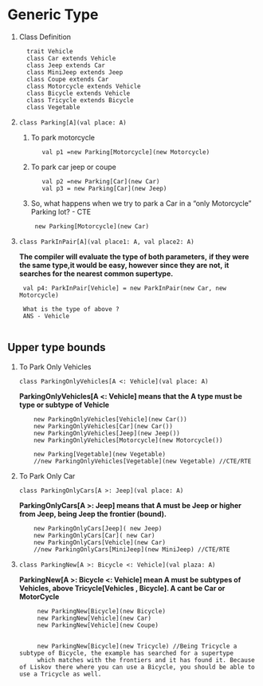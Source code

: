 # Generic Type


1. Class Definition
   ```$xslt
     trait Vehicle
     class Car extends Vehicle
     class Jeep extends Car
     class MiniJeep extends Jeep
     class Coupe extends Car
     class Motorcycle extends Vehicle
     class Bicycle extends Vehicle
     class Tricycle extends Bicycle
     class Vegetable
   ```
2. `class Parking[A](val place: A) `

   1. To park motorcycle
      ```$xslt
         val p1 =new Parking[Motorcycle](new Motorcycle)
      ```
   1. To park car jeep or coupe
      ```$xslt
         val p2 =new Parking[Car](new Car)
         val p3 = new Parking[Car](new Jeep)
      ```
        
   1. So, what happens when we try to park a Car in a “only Motorcycle” Parking lot? - CTE
      ```$xslt
       new Parking[Motorcycle](new Car)
      ```
        
        
3. `class ParkInPair[A](val place1: A, val place2: A) `
   
   **The compiler will evaluate the type of both parameters,**
   **if they were the same type,it would be easy, however since they are not,**
   **it searches for the nearest common supertype.**
   
   
   ```$xslt
    val p4: ParkInPair[Vehicle] = new ParkInPair(new Car, new Motorcycle)
    
    What is the type of above ?
    ANS - Vehicle      
                    
   ``` 
## Upper type bounds   

1. To Park Only Vehicles 
   
   `class ParkingOnlyVehicles[A <: Vehicle](val place: A)`
   
   **ParkingOnlyVehicles[A <: Vehicle] means that the A type must be type or subtype of Vehicle**
   
   ```$xslt
       new ParkingOnlyVehicles[Vehicle](new Car())
       new ParkingOnlyVehicles[Car](new Car())
       new ParkingOnlyVehicles[Jeep](new Jeep())
       new ParkingOnlyVehicles[Motorcycle](new Motorcycle())
   
       new Parking[Vegetable](new Vegetable)
       //new ParkingOnlyVehicles[Vegetable](new Vegetable) //CTE/RTE
   ```
2. To Park Only Car 
    
    `class ParkingOnlyCars[A >: Jeep](val place: A)`   
    
    **ParkingOnlyCars[A >: Jeep] means that A must be Jeep or higher from Jeep, being Jeep the frontier (bound).**
    
    ```$xslt
        new ParkingOnlyCars[Jeep]( new Jeep)
        new ParkingOnlyCars[Car]( new Car)
        new ParkingOnlyCars[Vehicle](new Car)
        //new ParkingOnlyCars[MiniJeep](new MiniJeep) //CTE/RTE
    ```
3.  `class ParkingNew[A >: Bicycle <: Vehicle](val plaza: A)`
    
    **ParkingNew[A >: Bicycle <: Vehicle] mean A must be subtypes of Vehicles, above Tricycle[Vehicles , Bicycle]. A cant be Car or MotorCycle**
    
    ```$xslt
         new ParkingNew[Bicycle](new Bicycle)
         new ParkingNew[Vehicle](new Car)
         new ParkingNew[Vehicle](new Coupe)
    
         
         new ParkingNew[Bicycle](new Tricycle) //Being Tricycle a subtype of Bicycle, the example has searched for a supertype
         which matches with the frontiers and it has found it. Because of Liskov there where you can use a Bicycle, you should be able to use a Tricycle as well.
    ```